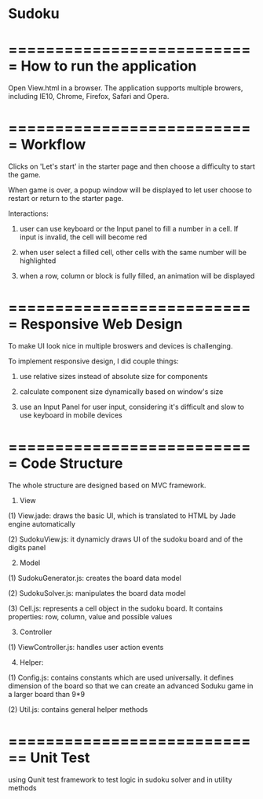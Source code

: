 # Sudoku
===========================
How to run the application
===========================
Open View.html in a browser. The application supports multiple
browers, including IE10, Chrome, Firefox, Safari and Opera.

===========================
Workflow 
===========================
Clicks on 'Let's start' in the starter page and then choose a 
difficulty to start the game. 

When game is over, a popup window will be displayed to let user
choose to restart or return to the starter page.

Interactions: 

1. user can use keyboard or the Input panel to fill a
   number in a cell. If input is invalid, the cell will become red

2. when user select a filled cell, other cells with the same number 
   will be highlighted

3. when a row, column or block is fully filled, an animation will be 
   displayed

===========================
Responsive Web Design
===========================
To make UI look nice in multiple broswers and devices is challenging. 

To implement responsive design, I did couple things: 

  1. use relative sizes instead of absolute size for components
  
  2. calculate component size dynamically based on window's size
   
  3. use an Input Panel for user input, considering it's difficult and 
     slow to use keyboard in mobile devices

===========================
Code Structure
===========================
The whole structure are designed based on MVC framework.

1. View

  (1) View.jade: draws the basic UI, which is translated to HTML by 
                Jade engine automatically
                
  (2) SudokuView.js: it dynamicly draws UI of the sudoku board and
                    of the digits panel
                    
2. Model

  (1) SudokuGenerator.js: creates the board data model
  
  (2) SudokuSolver.js: manipulates the board data model
  
  (3) Cell.js: represents a cell object in the sudoku board. It 
              contains properties: row, column, value and possible values
              
3. Controller 

  (1) ViewController.js: handles user action events

4. Helper:

  (1) Config.js: contains constants which are used universally. 
                it defines dimension of the board so that we can create an
                advanced Soduku game in a larger board than 9*9

  (2) Util.js: contains general helper methods

============================
Unit Test
============================
using Qunit test framework to test logic in sudoku solver and in utility methods





